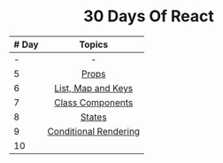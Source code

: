 <div align="center">
  <h1> 30 Days Of React</h1>

| # Day |                    Topics                    |
| ----- | :------------------------------------------: |
| -     |                      -                       |
| 5     |         [Props](src/day-5/README.md)         |
| 6     |  [List, Map and Keys](src/day-6/README.md)   |
| 7     |   [Class Components](src/day-7/README.md)    |
| 8     |        [States](src/day-8/README.md)         |
| 9     | [Conditional Rendering](src/day-9/README.md) |
| 10    |                                              |

</div>
